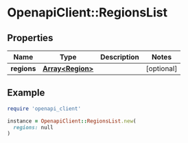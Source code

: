 # OpenapiClient::RegionsList

## Properties

| Name | Type | Description | Notes |
| ---- | ---- | ----------- | ----- |
| **regions** | [**Array&lt;Region&gt;**](Region.md) |  | [optional] |

## Example

```ruby
require 'openapi_client'

instance = OpenapiClient::RegionsList.new(
  regions: null
)
```

